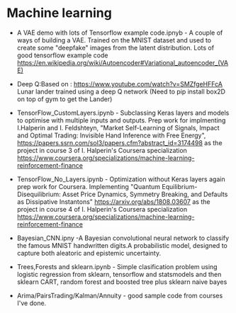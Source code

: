 # Machine learning
* A VAE demo with lots of Tensorflow example code.ipnyb - A couple of ways of building a VAE. Trained on the MNIST dataset and used to create some "deepfake" images from the latent distribution. Lots of good tensorflow example code
https://en.wikipedia.org/wiki/Autoencoder#Variational_autoencoder_(VAE)

* Deep Q:Based on : https://www.youtube.com/watch?v=SMZfgeHFFcA Lunar lander trained using a deep Q network (Need to pip install box2D on top of gym to get the Lander)

* TensorFlow_CustomLayers.ipynb - Subclassing Keras layers and models to optimise with multiple inputs and outputs. Prep work for implmenting I.Halperin and I. Feldshteyn, "Market Self-Learning of Signals, Impact and Optimal Trading: Invisible Hand Inference with Free Energy", https://papers.ssrn.com/sol3/papers.cfm?abstract_id=3174498 as the project in course 3 of I. Halperin's Coursera specialization https://www.coursera.org/specializations/machine-learning-reinforcement-finance

* TensorFlow_No_Layers.ipynb - Optimization without Keras layers again prep work for Coursera. Implementing "Quantum Equilibrium-Disequilibrium: Asset Price Dynamics, Symmetry Breaking, and Defaults as Dissipative Instantons" https://arxiv.org/abs/1808.03607  as the project in course 4 of I. Halperin's Coursera specialization https://www.coursera.org/specializations/machine-learning-reinforcement-finance

* Bayesian_CNN.ipny -A Bayesian convolutional neural network to classify the famous MNIST handwritten digits.A probabilistic model, designed to capture both aleatoric and epistemic uncertainty.
* Trees,Forests and sklearn.ipynb - Simple clasification problem using logistic regression from sklearn, tensorflow and statsmodels and then sklearn CART, random forest and boosted tree plus sklearn naive bayes

* Arima/PairsTrading/Kalman/Annuity - good sample code from courses I've done.
